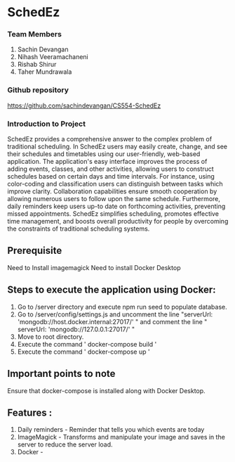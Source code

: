# SchedEz

### Team Members
1. Sachin Devangan
2. Nihash Veeramachaneni
3. Rishab Shirur
4. Taher Mundrawala

### Github repository
https://github.com/sachindevangan/CS554-SchedEz

 ### Introduction to Project

 SchedEz provides a comprehensive answer to the complex problem of traditional scheduling. In SchedEz users may easily create, change, and see their schedules and timetables using our user-friendly, web-based application. The application's easy interface improves the process of adding events, classes, and other activities, allowing users to construct schedules based on certain days and  time  intervals.  For  instance,  using  color-coding  and  classification  users  can  distinguish between tasks which improve clarity. Collaboration capabilities ensure smooth cooperation by allowing numerous users to follow upon the same schedule. Furthermore, daily reminders keep users up-to date on forthcoming activities, preventing missed appointments. SchedEz simplifies scheduling, promotes effective time management, and boosts overall productivity for people by overcoming the constraints of traditional scheduling systems. 

 ## Prerequisite

 Need to Install imagemagick
 Need to install Docker Desktop

 ## Steps to execute the application using Docker:

 1. Go to /server directory and execute npm run seed to populate database.
 2. Go to /server/config/settings.js and uncomment the line "serverUrl: 'mongodb://host.docker.internal:27017/' "  and comment the line " serverUrl: 'mongodb://127.0.0.1:27017/' "
 3. Move to root directory.
 4. Execute the command ' docker-compose build '
 5. Execute the command ' docker-compose up '

 ## Important points to note
 Ensure that docker-compose is installed along with Docker Desktop.

 ## Features : 
 1. Daily reminders - Reminder that tells you which events are today
 2. ImageMagick - Transforms and manipulate your image and saves in the server to reduce the server load.
 3. Docker -
